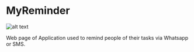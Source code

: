 # MyReminder

![alt text](http://url/to/img.png)

Web page of Application used to remind people of their tasks via Whatsapp or SMS.

